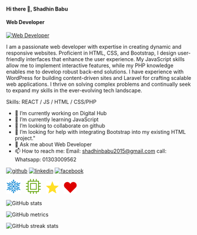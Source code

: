 #### Hi there 👋, Shadhin Babu
#### Web Developer
[![Web Developer](https://avatars.githubusercontent.com/)](https://avatars.githubusercontent.com/u/75007862?v=4)

I am a passionate web developer with expertise in creating dynamic and responsive websites. Proficient in HTML, CSS, and Bootstrap, I design user-friendly interfaces that enhance the user experience. My JavaScript skills allow me to implement interactive features, while my PHP knowledge enables me to develop robust back-end solutions. I have experience with WordPress for building content-driven sites and Laravel for crafting scalable web applications. I thrive on solving complex problems and continually seek to expand my skills in the ever-evolving tech landscape.

Skills: REACT / JS / HTML / CSS/PHP

- 🔭 I’m currently working on Digital Hub 
- 🌱 I’m currently learning JavaScript 
- 👯 I’m looking to collaborate on github 
- 🤔 I’m looking for help with integrating Bootstrap into my existing HTML project." 
- 💬 Ask me about Web Developer 
- 📫 How to reach me: Email: shadhinbabu2015@gmail.com  call: Whatsapp: 01303009562 


[<img src='https://cdn.jsdelivr.net/npm/simple-icons@3.0.1/icons/github.svg' alt='github' height='40'>](https://github.com/https://github.com/settings/profile)  [<img src='https://cdn.jsdelivr.net/npm/simple-icons@3.0.1/icons/linkedin.svg' alt='linkedin' height='40'>](https://www.linkedin.com/in/https://bd.linkedin.com/shadhinbabu2015/)  [<img src='https://cdn.jsdelivr.net/npm/simple-icons@3.0.1/icons/facebook.svg' alt='facebook' height='40'>](https://www.facebook.com/https://www.facebook.com/profile.php?id=100085449705626&mibextid=ZbWKwL)  

<a href='https://archiveprogram.github.com/'><img src='https://raw.githubusercontent.com/acervenky/animated-github-badges/master/assets/acbadge.gif' width='40' height='40'></a> <a href='https://docs.github.com/en/developers'><img src='https://raw.githubusercontent.com/acervenky/animated-github-badges/master/assets/devbadge.gif' width='40' height='40'></a> <a href='https://stars.github.com/'><img src='https://raw.githubusercontent.com/acervenky/animated-github-badges/master/assets/starbadge.gif' width='35' height='35'></a> <a href='https://docs.github.com/en/github/supporting-the-open-source-community-with-github-sponsors'><img src='https://raw.githubusercontent.com/acervenky/animated-github-badges/master/assets/sponsorbadge.gif' width='35' height='35'></a> 

![GitHub stats](https://github-readme-stats.vercel.app/api?username=https://github.com/settings/profile&show_icons=true)  

![GitHub metrics](https://metrics.lecoq.io/https://github.com/settings/profile)  

![GitHub streak stats](https://streak-stats.demolab.com/?user=https://github.com/settings/profile) 
